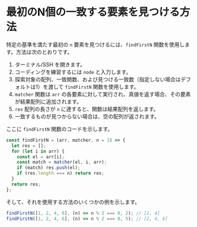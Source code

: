 # 最初のN個の一致する要素を見つける方法

特定の基準を満たす最初の `n` 要素を見つけるには、`findFirstN` 関数を使用します。方法は次のとおりです。

1. ターミナル/SSH を開きます。
2. コーディングを練習するには `node` と入力します。
3. 探索対象の配列、一致関数、および見つける一致数（指定しない場合はデフォルトは1）を渡して `findFirstN` 関数を使用します。
4. `matcher` 関数は `arr` の各要素に対して実行され、真値を返す場合、その要素が結果配列に追加されます。
5. `res` 配列の長さが `n` に達すると、関数は結果配列を返します。
6. 一致するものが見つからない場合は、空の配列が返されます。

ここに `findFirstN` 関数のコードを示します。

```js
const findFirstN = (arr, matcher, n = 1) => {
  let res = [];
  for (let i in arr) {
    const el = arr[i];
    const match = matcher(el, i, arr);
    if (match) res.push(el);
    if (res.length === n) return res;
  }
  return res;
};
```

そして、それを使用する方法のいくつかの例を示します。

```js
findFirstN([1, 2, 4, 6], (n) => n % 2 === 0, 2); // [2, 4]
findFirstN([1, 2, 4, 6], (n) => n % 2 === 0, 5); // [2, 4, 6]
```
